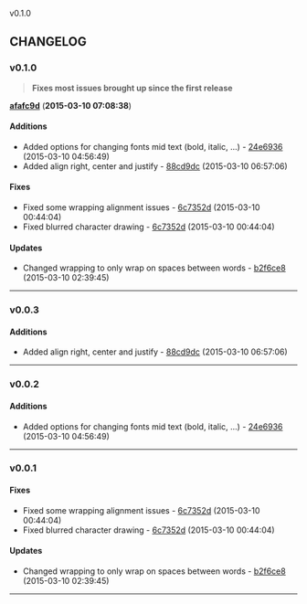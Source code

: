 v0.1.0

## CHANGELOG

### v0.1.0

>**Fixes most issues brought up since the first release**

[**afafc9d**](https://github.com/adonaac/popo/commit/afafc9d0c5cb23d03340176f6f111616cf6b0a10) (**2015-03-10 07:08:38**)

#### Additions

* Added options for changing fonts mid text (bold, italic, ...) - [24e6936](https://github.com/adonaac/popo/commit/24e69368a9ad1cb8e869b58e76a91b77295ba4fb) (2015-03-10 04:56:49)
* Added align right, center and justify - [88cd9dc](https://github.com/adonaac/popo/commit/88cd9dca1305d922c9e4cb5aa3cd6089b1ebed81) (2015-03-10 06:57:06)

#### Fixes

* Fixed some wrapping alignment issues - [6c7352d](https://github.com/adonaac/popo/commit/6c7352dc16259af5f535cbeea0e2479bea99186c) (2015-03-10 00:44:04)
* Fixed blurred character drawing - [6c7352d](https://github.com/adonaac/popo/commit/6c7352dc16259af5f535cbeea0e2479bea99186c) (2015-03-10 00:44:04)

#### Updates

* Changed wrapping to only wrap on spaces between words - [b2f6ce8](https://github.com/adonaac/popo/commit/b2f6ce825b1e3c65b0afbc17b121d17daec4af98) (2015-03-10 02:39:45)

---

### v0.0.3

#### Additions

* Added align right, center and justify - [88cd9dc](https://github.com/adonaac/popo/commit/88cd9dca1305d922c9e4cb5aa3cd6089b1ebed81) (2015-03-10 06:57:06)

---

### v0.0.2

#### Additions

* Added options for changing fonts mid text (bold, italic, ...) - [24e6936](https://github.com/adonaac/popo/commit/24e69368a9ad1cb8e869b58e76a91b77295ba4fb) (2015-03-10 04:56:49)

---

### v0.0.1


#### Fixes

* Fixed some wrapping alignment issues - [6c7352d](https://github.com/adonaac/popo/commit/6c7352dc16259af5f535cbeea0e2479bea99186c) (2015-03-10 00:44:04)
* Fixed blurred character drawing - [6c7352d](https://github.com/adonaac/popo/commit/6c7352dc16259af5f535cbeea0e2479bea99186c) (2015-03-10 00:44:04)

#### Updates

* Changed wrapping to only wrap on spaces between words - [b2f6ce8](https://github.com/adonaac/popo/commit/b2f6ce825b1e3c65b0afbc17b121d17daec4af98) (2015-03-10 02:39:45)

---

